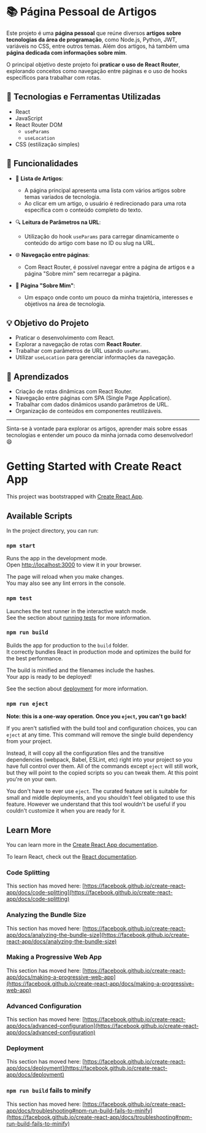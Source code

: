 # 📚 Página Pessoal de Artigos

Este projeto é uma **página pessoal** que reúne diversos **artigos sobre tecnologias da área de programação**, como Node.js, Python, JWT, variáveis no CSS, entre outros temas. Além dos artigos, há também uma **página dedicada com informações sobre mim**.

O principal objetivo deste projeto foi **praticar o uso de React Router**, explorando conceitos como navegação entre páginas e o uso de hooks específicos para trabalhar com rotas.

## 🧪 Tecnologias e Ferramentas Utilizadas

- React
- JavaScript
- React Router DOM
  - `useParams`
  - `useLocation`
- CSS (estilização simples)

## 🧭 Funcionalidades

- 📄 **Lista de Artigos**: 
  - A página principal apresenta uma lista com vários artigos sobre temas variados de tecnologia.
  - Ao clicar em um artigo, o usuário é redirecionado para uma rota específica com o conteúdo completo do texto.

- 🔍 **Leitura de Parâmetros na URL**:
  - Utilização do hook `useParams` para carregar dinamicamente o conteúdo do artigo com base no ID ou slug na URL.

- 🌐 **Navegação entre páginas**:
  - Com React Router, é possível navegar entre a página de artigos e a página "Sobre mim" sem recarregar a página.

- 🔖 **Página "Sobre Mim"**:
  - Um espaço onde conto um pouco da minha trajetória, interesses e objetivos na área de tecnologia.

## 💡 Objetivo do Projeto

- Praticar o desenvolvimento com React.
- Explorar a navegação de rotas com **React Router**.
- Trabalhar com parâmetros de URL usando `useParams`.
- Utilizar `useLocation` para gerenciar informações da navegação.


## 🚀 Aprendizados

- Criação de rotas dinâmicas com React Router.
- Navegação entre páginas com SPA (Single Page Application).
- Trabalhar com dados dinâmicos usando parâmetros de URL.
- Organização de conteúdos em componentes reutilizáveis.

---

Sinta-se à vontade para explorar os artigos, aprender mais sobre essas tecnologias e entender um pouco da minha jornada como desenvolvedor! 😄


# Getting Started with Create React App

This project was bootstrapped with [Create React App](https://github.com/facebook/create-react-app).

## Available Scripts

In the project directory, you can run:

### `npm start`

Runs the app in the development mode.\
Open [http://localhost:3000](http://localhost:3000) to view it in your browser.

The page will reload when you make changes.\
You may also see any lint errors in the console.

### `npm test`

Launches the test runner in the interactive watch mode.\
See the section about [running tests](https://facebook.github.io/create-react-app/docs/running-tests) for more information.

### `npm run build`

Builds the app for production to the `build` folder.\
It correctly bundles React in production mode and optimizes the build for the best performance.

The build is minified and the filenames include the hashes.\
Your app is ready to be deployed!

See the section about [deployment](https://facebook.github.io/create-react-app/docs/deployment) for more information.

### `npm run eject`

**Note: this is a one-way operation. Once you `eject`, you can't go back!**

If you aren't satisfied with the build tool and configuration choices, you can `eject` at any time. This command will remove the single build dependency from your project.

Instead, it will copy all the configuration files and the transitive dependencies (webpack, Babel, ESLint, etc) right into your project so you have full control over them. All of the commands except `eject` will still work, but they will point to the copied scripts so you can tweak them. At this point you're on your own.

You don't have to ever use `eject`. The curated feature set is suitable for small and middle deployments, and you shouldn't feel obligated to use this feature. However we understand that this tool wouldn't be useful if you couldn't customize it when you are ready for it.

## Learn More

You can learn more in the [Create React App documentation](https://facebook.github.io/create-react-app/docs/getting-started).

To learn React, check out the [React documentation](https://reactjs.org/).

### Code Splitting

This section has moved here: [https://facebook.github.io/create-react-app/docs/code-splitting](https://facebook.github.io/create-react-app/docs/code-splitting)

### Analyzing the Bundle Size

This section has moved here: [https://facebook.github.io/create-react-app/docs/analyzing-the-bundle-size](https://facebook.github.io/create-react-app/docs/analyzing-the-bundle-size)

### Making a Progressive Web App

This section has moved here: [https://facebook.github.io/create-react-app/docs/making-a-progressive-web-app](https://facebook.github.io/create-react-app/docs/making-a-progressive-web-app)

### Advanced Configuration

This section has moved here: [https://facebook.github.io/create-react-app/docs/advanced-configuration](https://facebook.github.io/create-react-app/docs/advanced-configuration)

### Deployment

This section has moved here: [https://facebook.github.io/create-react-app/docs/deployment](https://facebook.github.io/create-react-app/docs/deployment)

### `npm run build` fails to minify

This section has moved here: [https://facebook.github.io/create-react-app/docs/troubleshooting#npm-run-build-fails-to-minify](https://facebook.github.io/create-react-app/docs/troubleshooting#npm-run-build-fails-to-minify)
